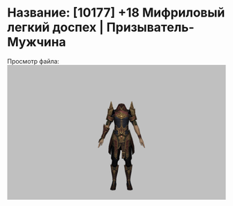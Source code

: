 # Название: [10177] +18 Мифриловый легкий доспех | Призыватель-Мужчина

Просмотр файла:
![p080021.png](p080021.png)